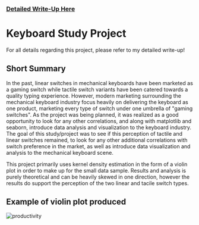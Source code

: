 ### [Detailed Write-Up Here](https://cheok.works/galaKeys/dataProj/)
# Keyboard Study Project
For all details regarding this project, please refer to my detailed write-up!

## Short Summary
In the past, linear switches in mechanical keyboards have been marketed as a gaming switch while tactile switch variants have been catered towards a quality typing experience. However, modern marketing surrounding the mechanical keyboard industry focus heavily on delivering the keyboard as one product, marketing every type of switch under one umbrella of "gaming switches". As the project was being planned, it was realized as a good opportunity to look for any other correlations, and along with matplotlib and seaborn, introduce data analysis and visualization to the keyboard industry. The goal of this study/project was to see if this perception of tactile and linear switches remained, to look for any other additional correlations with switch preference in the market, as well as introduce data visualization and analysis to the mechanical keyboard scene.

This project primarily uses kernel density estimation in the form of a violin plot in order to make up for the small data sample. Results and analysis is purely theoretical and can be heavily skewed in one direction, however the results do support the perception of the two linear and tacile switch types.

## Example of violin plot produced
![productivity](https://user-images.githubusercontent.com/15400308/178868457-f00cc923-e0fb-44d5-a177-82fabe12d27e.png)
